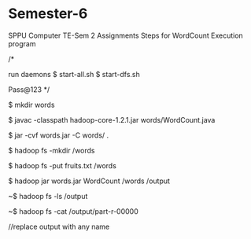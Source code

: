 # Semester-6
SPPU Computer TE-Sem 2 Assignments
Steps for WordCount Execution program

/* 

run daemons
$ start-all.sh
$ start-dfs.sh

Pass@123
*/

$ mkdir words

$ javac -classpath hadoop-core-1.2.1.jar words/WordCount.java

$ jar -cvf words.jar -C words/ .

$ hadoop fs -mkdir /words

$ hadoop fs -put fruits.txt /words

$ hadoop jar words.jar WordCount /words /output

~$ hadoop fs -ls /output

~$ hadoop fs -cat /output/part-r-00000

//replace output with any name

